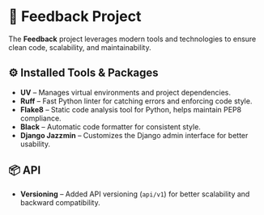 # 📝 Feedback Project

The **Feedback** project leverages modern tools and technologies to ensure clean code, scalability, and maintainability.

## ⚙️ Installed Tools & Packages

- **UV** – Manages virtual environments and project dependencies.  
- **Ruff** – Fast Python linter for catching errors and enforcing code style.  
- **Flake8** – Static code analysis tool for Python, helps maintain PEP8 compliance.  
- **Black** – Automatic code formatter for consistent style.  
- **Django Jazzmin** – Customizes the Django admin interface for better usability.

## 📦 API

- **Versioning** – Added API versioning (`api/v1`) for better scalability and backward compatibility.
